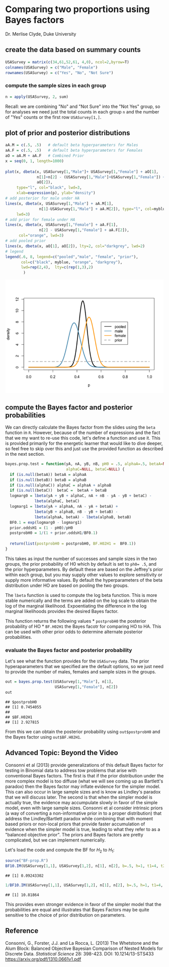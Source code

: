 Comparing two proportions using Bayes factors
================
Dr. Merlise Clyde, Duke University

create the data based on summary counts
---------------------------------------

``` r
USASurvey = matrix(c(34,61,52,61, 4,0), ncol=2,byrow=T)
colnames(USASurvey) = c("Male", "Female")
rownames(USASurvey) = c("Yes", "No", "Not Sure")
```

### compute the sample sizes in each group

``` r
n = apply(USASurvey, 2, sum)
```

Recall: we are combining "No" and "Not Sure" into the "Not Yes" group, so for analyses we need just the total counts in each group `n` and the number of "Yes" counts or the first row `USASurvey[1,]`.

plot of prior and posterior distributions
-----------------------------------------

``` r
aA.M = c(.5, .5)   # default beta hyperparameters for Males
aA.F = c(.5, .5)   # default beta hyperparameters for Females
aO = aA.M + aA.F   # Combined Prior
x = seq(0, 1, length=1000)

plot(x, dbeta(x, USASurvey[1,"Male"]+ USASurvey[1,"Female"] + aO[1], 
              n[1]+n[2] - (USASurvey[1,"Male"]+USASurvey[1,"Female"]) +  
              aO[2]), 
     type="l", col="black", lwd=3, 
     xlab=expression(p), ylab="density")
# add posterior for male under HA
lines(x, dbeta(x, USASurvey[1,"Male"] + aA.M[1], 
               n[1]-USASurvey[1,"Male"] + aA.M[2]), type="l", col=myblue,
     lwd=3)
# add prior for female under HA
lines(x, dbeta(x, USASurvey[1,"Female"] + aA.F[1],  
               n[2] - USASurvey[1,"Female"] + aA.F[2]), 
      col="orange", lwd=3)
# add pooled prior
lines(x, dbeta(x, aO[1], aO[2]), lty=2, col="darkgrey", lwd=2)
# legend
legend(.6, 8, legend=c("pooled","male", "female", "prior"), 
       col=c("black", myblue, "orange", "darkgrey"),
       lwd=rep(2,4),  lty=c(rep(1,3),2)
        )
```

![](4.3.1b_comparing_two_proportions_using_Bayes_factors_files/figure-markdown_github/plot-1.png)

compute the Bayes factor and posterior probabilities
----------------------------------------------------

We can directly calculate the Bayes factor from the slides using the `beta` function in `R`. However, because of the number of expressions and the fact that we my want to re-use this code, let's define a function and use it. This is provided primarily for the energetic learner that would like to dive deeper, so feel free to skip over this and just use the provided function as described in the next section.

``` r
bayes.prop.test = function(yA, nA, yB, nB, pH0 = .5, alphaA=.5, betaA=NULL,alphaB=.5, betaB=NULL,
                           alphaC=NULL, betaC=NULL) {
  if (is.null(betaA)) betaA = alphaA
  if (is.null(betaB)) betaB = alphaB
  if (is.null(alphaC)) alphaC = alphaA + alphaB
  if (is.null(betaC))  betaC =  betaA + betaB
  logmarg0 = lbeta(yA + yB + alphaC, nA + nB - yA - yB + betaC) -
             lbeta(alphaC, betaC)
  logmarg1 = lbeta(yA + alphaA, nA - yA + betaA) + 
             lbeta(yB + alphaB, nB - yB + betaB) -
             lbeta(alphaA, betaA) - lbeta(alphaB, betaB)
  BF0.1 = exp(logmarg0 - logmarg1)
  prior.oddsH1 = (1 - pH0)/pH0
  postprobH0 = 1/(1 + prior.oddsH1/BF0.1)

  return(list(postprobH0 = postprobH0, BF.H02H1 =  BF0.1))
}
```

This takes as input the number of successes and sample sizes in the two groups, the prior probability of H0 which by default is set to `ph0= .5`, and the prior hyperparameters. By default these are based on the Jeffrey's prior within each group, but you may supply other values to explore sensitivity or supply more informative values. By default the hyperparameters of the beta distribution under HO are based on pooling the two groups.

The `lbeta` function is used to compute the log beta function. This is more stable numerically and the terms are added on the log scale to obtain the log of the marginal likelihood. Expoentiating the difference in the log marginal likelihoods provides the desired Bayes factor.

This function returns the following values \* `postprobH0` the posterior probability of HO \* `BF.H02H1` the Bayes facotr for comparing HO to HA. This can be used with other prior odds to determine alternate posterior probabilities.

### evaluate the Bayes factor and posterior probability

Let's see what the function provides for the `USASurvey` data. The prior hyperaparameters that we specified are the default options, so we just need to provide the number of males, females and sample sizes in the groups.

``` r
out = bayes.prop.test(USASurvey[1,"Male"], n[1], 
                      USASurvey[1,"Female"], n[2])
out
```

    ## $postprobH0
    ## [1] 0.7454055
    ## 
    ## $BF.H02H1
    ## [1] 2.927815

From this we can obtain the posterior probability using `out$postprobH0` and the Bayes factor using `out$BF.H02H1`.

Advanced Topic: Beyond the Video
--------------------------------

Consonni et al (2013) provide generalizations of this default Bayes factor for testing in Binomial data to address tow problems that arise with conventional Bayes factors. The first is that if the prior distribution under the more complex model is too diffuse (what we will see coming up as Bartlett's paradox) then the Bayes factor may inflate evidence for the simpler model. This can also occur in large sample sizes and is know as Lindley's paradox that we will discuss later. The second is that when the simpler model is actually true, the evidence may accumpulate slowly in favor of the simple model, even with large sample sizes. Consonni et al consider intrinsic priors (a way of converting a non-informative prior in to a proper distribution) that address the Lindley/Bartlett paradox while combining that with moment based priors or non-local priors that provide faster accumulation of evidence when the simpler model is true, leading to what they refer to as a "balanced objective prior". The priors and Bayes factors are pretty complicated, but we can implement numerically.

Let's load the code and compute the BF for *H*<sub>2</sub> to *H*<sub>1</sub>:

``` r
source("BF-prop.R")
BF10.IM(USASurvey[1,1], USASurvey[1,2], n[1], n[2], b=.5, h=1, t1=4, t2=4)
```

    ## [1] 0.09243302

``` r
1/BF10.IM(USASurvey[1,1], USASurvey[1,2], n[1], n[2], b=.5, h=1, t1=4, t2=4)
```

    ## [1] 10.81864

This provides even stronger evidence in favor of the simpler model that the probabilities are equal and illustrates that Bayes Factors may be quite sensitive to the choice of prior distribution on parameters.

Reference
---------

Consonni, G., Forster, J.J. and La Rocca, L. (2013) The Whetstone and the Alum Block: Balanced Objective Bayesian Comparison of Nested Models for Discrete Data. *Statistical Science* 28: 398-423. DOI: 10.1214/13-STS433 <https://arxiv.org/pdf/1310.0661v1.pdf>
